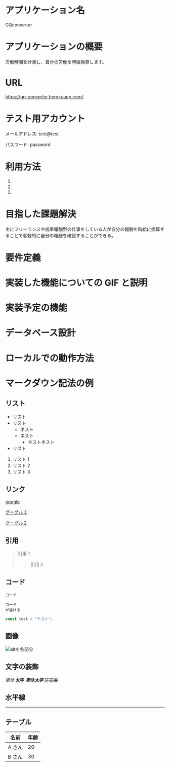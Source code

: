 # アプリケーション名

GQconverter

# アプリケーションの概要

労働時間を計測し、自分の労働を時給換算します。

# URL

https://gq-converter.herokuapp.com/

# テスト用アカウント

メールアドレス: test@test

パスワード: password

# 利用方法

1.
1.
1.

# 目指した課題解決

主にフリーランスや成果報酬型の仕事をしている人が自分の報酬を時給に換算することで客観的に自分の報酬を確認することができる。

# 要件定義

# 実装した機能についての GIF と説明

# 実装予定の機能

# データベース設計

# ローカルでの動作方法

# マークダウン記法の例

## リスト

- リスト
- リスト
  - ネスト
  - ネスト
    - ネストネスト
- リスト

1. リスト 1
2. リスト 2
3. リスト 3

## リンク

[google](https://google.com)

[グーグル]: https://google.com

[グーグル１][グーグル]

[グーグル２][グーグル]

## 引用

> 引用 1

> > 引用２

## コード

`コード`

```
コード
が書ける
```

```javascript
const test = "テスト";
```

## 画像

![altを各部分](パスを各部分)

## 文字の装飾

_車体_
**太字**
**_車体太字_**
~~訂正線~~

## 水平線

---

## テーブル

| 名前   | 年齢 |
| ------ | ---- |
| A さん | 20   |
| B さん | 30   |
